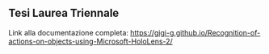 ## Tesi Laurea Triennale
Link alla documentazione completa: <a href="https://gigi-g.github.io/Recognition-of-actions-on-objects-using-Microsoft-HoloLens-2/">https://gigi-g.github.io/Recognition-of-actions-on-objects-using-Microsoft-HoloLens-2/</a>